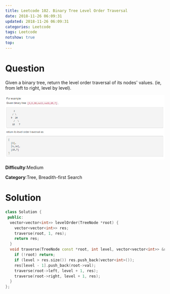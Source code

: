 ```yaml
---
title: Leetcode 102. Binary Tree Level Order Traversal
date: 2018-11-26 06:09:31
updated: 2018-11-26 06:09:31
categories: Leetcode
tags: Leetcode
notshow: true
top:
---
```


# Question

Given a binary tree, return the level order traversal of its nodes' values. (ie, from left to right, level by level).

![](/images/in-post/leetcode/2018-11-26-00-10-57.png)

**Difficulty**:Medium

**Category**:Tree, Breadith-first Search

<!-- more -->

# Solution

```cpp
class Solution {
 public:
  vector<vector<int>> levelOrder(TreeNode *root) {
    vector<vector<int>> res;
    traverse(root, 1, res);
    return res;
  }
  void traverse(TreeNode const *root, int level, vector<vector<int>> &res) {
    if (!root) return;
    if (level > res.size()) res.push_back(vector<int>());
    res[level - 1].push_back(root->val);
    traverse(root->left, level + 1, res);
    traverse(root->right, level + 1, res);
  }
};
```
